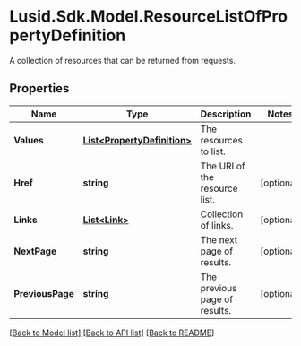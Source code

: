 # Lusid.Sdk.Model.ResourceListOfPropertyDefinition
A collection of resources that can be returned from requests.

## Properties

Name | Type | Description | Notes
------------ | ------------- | ------------- | -------------
**Values** | [**List&lt;PropertyDefinition&gt;**](PropertyDefinition.md) | The resources to list. | 
**Href** | **string** | The URI of the resource list. | [optional] 
**Links** | [**List&lt;Link&gt;**](Link.md) | Collection of links. | [optional] 
**NextPage** | **string** | The next page of results. | [optional] 
**PreviousPage** | **string** | The previous page of results. | [optional] 

[[Back to Model list]](../README.md#documentation-for-models) [[Back to API list]](../README.md#documentation-for-api-endpoints) [[Back to README]](../README.md)


